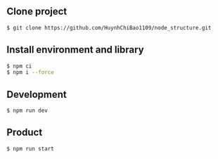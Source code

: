 ## Clone project 

```bash
$ git clone https://github.com/HuynhChiBao1109/node_structure.git
```
## Install environment and library
```bash
$ npm ci
$ npm i --force
```
## Development

```bash
$ npm run dev
```
## Product

```bash
$ npm run start
```
